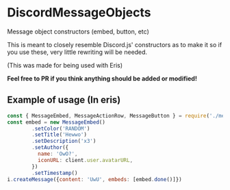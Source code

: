 # DiscordMessageObjects
Message object constructors (embed, button, etc)

This is meant to closely resemble Discord.js' constructors as to make it so if you use these, very little rewriting will be needed.

(This was made for being used with Eris)

**Feel free to PR if you think anything should be added or modified!**


## Example of usage (In eris)
```js
const { MessageEmbed, MessageActionRow, MessageButton } = require('./messageObjects.js')
const embed = new MessageEmbed()
        .setColor('RANDOM')
        .setTitle('Hewwo')
        .setDescription('x3')
        .setAuthor({
          name: 'OwO?',
          iconURL: client.user.avatarURL,
        })
        .setTimestamp()
i.createMessage({content: 'UwU', embeds: [embed.done()]})
```
